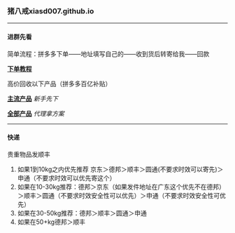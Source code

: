 ### 猪八戒xiasd007.github.io
---
#### 进群先看
简单流程：拼多多下单——地址填写自己的——收到货后转寄给我——回款

[**下单教程**](https://docs.qq.com/doc/DSG56d1pHWVB3b09p)

高价回收以下产品（拼多多百亿补贴）

[**主流产品**](https://docs.qq.com/doc/DSFRBY01Lak93eFNp "下这几款产品")  _新手先下_

[**全部产品**](https://docs.qq.com/sheet/DYkpKYWJtc21DQ1dk "代理拿方案") _代理拿方案_

---

#### 快递

贵重物品发顺丰
1. 如果1到10kg之内优先推荐
京东＞德邦＞顺丰＞圆通(不要求时效可以寄先)＞申通（不要求时效可以优先寄这个）
2. 如果在10-30kg推荐：德邦＞京东（如果发件地址在广东这个优先不在德邦）＞顺丰＞圆通（不要求时效安全性可以优先）＞申通（不要求时效安全性可优先）
3. 如果在30-50kg推荐：德邦＞顺丰＞圆通＞申通
4. 如果在50+kg德邦＞顺丰
